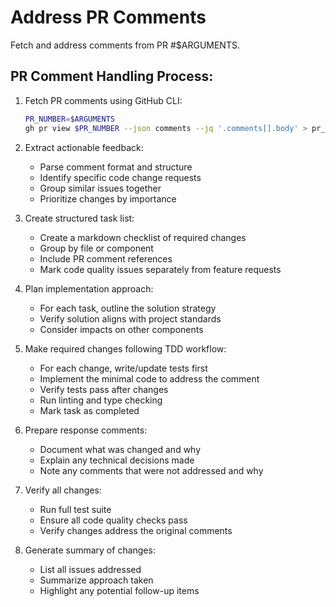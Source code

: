 <!-- .claude/commands/address-pr-comments.md -->
# Address PR Comments

Fetch and address comments from PR #$ARGUMENTS.

## PR Comment Handling Process:

1. Fetch PR comments using GitHub CLI:
   ```bash
   PR_NUMBER=$ARGUMENTS
   gh pr view $PR_NUMBER --json comments --jq '.comments[].body' > pr_comments.txt
   ```

2. Extract actionable feedback:
   - Parse comment format and structure
   - Identify specific code change requests
   - Group similar issues together
   - Prioritize changes by importance

3. Create structured task list:
   - Create a markdown checklist of required changes
   - Group by file or component
   - Include PR comment references
   - Mark code quality issues separately from feature requests

4. Plan implementation approach:
   - For each task, outline the solution strategy
   - Verify solution aligns with project standards
   - Consider impacts on other components

5. Make required changes following TDD workflow:
   - For each change, write/update tests first
   - Implement the minimal code to address the comment
   - Verify tests pass after changes
   - Run linting and type checking
   - Mark task as completed

6. Prepare response comments:
   - Document what was changed and why
   - Explain any technical decisions made
   - Note any comments that were not addressed and why

7. Verify all changes:
   - Run full test suite
   - Ensure all code quality checks pass
   - Verify changes address the original comments

8. Generate summary of changes:
   - List all issues addressed
   - Summarize approach taken
   - Highlight any potential follow-up items